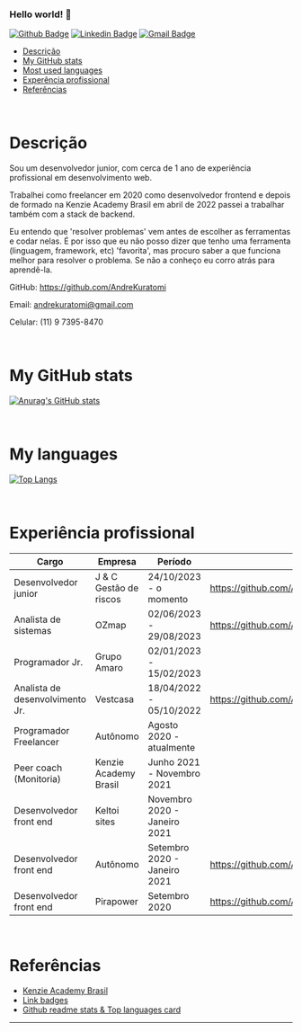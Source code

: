 ### Hello world! 👋

[![Github Badge](https://img.shields.io/badge/-Github-000?style=flat-square&logo=Github&logoColor=white&link=https://github.com/AndreKuratomi)](https://github.com/AndreKuratomi)
[![Linkedin Badge](https://img.shields.io/badge/-LinkedIn-blue?style=flat-square&logo=Linkedin&logoColor=white&link=https://www.linkedin.com/in/andre-kuratomi/)](https://www.linkedin.com/in/andre-kuratomi/)
[![Gmail Badge](https://img.shields.io/badge/-Gmail-c14438?style=flat-square&logo=Gmail&logoColor=white&link=mailto:andrekuratomi@gmail.com)](mailto:andrekuratomi@gmail.com)

- [Descrição](#descrição)
- [My GitHub stats](#my-github-stats)
- [Most used languages](#my-languages)
- [Experência profissional](#experência-profissional)
- [Referências](#referências)

<br>

# Descrição

Sou um desenvolvedor junior, com cerca de 1 ano de experiência profissional em desenvolvimento web. 

Trabalhei como freelancer em 2020 como desenvolvedor frontend e depois de formado na Kenzie Academy Brasil em abril de 2022 passei a trabalhar também com a stack de backend.

Eu entendo que 'resolver problemas' vem antes de escolher as ferramentas e codar nelas. É por isso que eu não posso dizer que tenho uma ferramenta (linguagem, framework, etc) 'favorita', mas procuro saber a que funciona melhor para resolver o problema. Se não a conheço eu corro atrás para aprendê-la.

GitHub:
https://github.com/AndreKuratomi

Email:
andrekuratomi@gmail.com

Celular:
(11) 9 7395-8470


<br>

# My GitHub stats
[![Anurag's GitHub stats](https://github-readme-stats.vercel.app/api?username=AndreKuratomi&theme=dark)](https://github.com/anuraghazra/github-readme-stats)

<br>

# My languages
[![Top Langs](https://github-readme-stats.vercel.app/api/top-langs/?username=AndreKuratomi&layout=compact&how_icons=true&theme=dark)](https://github.com/anuraghazra/github-readme-stats)

<br>

# Experiência profissional

| Cargo| Empresa | Período | Links
| ------ | ------ |------ | ------
| Desenvolvedor junior | J & C Gestão de riscos | 24/10/2023 - o momento  | https://github.com/AndreKuratomi/notas_fiscais_financeiro
| Analista de sistemas | OZmap | 02/06/2023 - 29/08/2023  | https://github.com/AndreKuratomi/tables_to_db
| Programador Jr. | Grupo Amaro | 02/01/2023 - 15/02/2023  | 
| Analista de desenvolvimento Jr. | Vestcasa | 18/04/2022 - 05/10/2022  | https://github.com/AndreKuratomi/PrototipoLogin
| Programador Freelancer | Autônomo | Agosto 2020 - atualmente  | 
| Peer coach (Monitoria) | Kenzie Academy Brasil | Junho 2021 - Novembro 2021 | 
| Desenvolvedor front end | Keltoi sites | Novembro 2020 - Janeiro 2021 | 
| Desenvolvedor front end | Autônomo | Setembro 2020 - Janeiro 2021 | https://github.com/AndreKuratomi/Beautician-website
| Desenvolvedor front end | Pirapower | Setembro 2020 | https://github.com/AndreKuratomi/pirapower-sketch

<br>

# Referências
- [Kenzie Academy Brasil](https://kenzie.com.br/)
- [Link badges](https://shields.io/)
- [Github readme stats & Top languages card](https://github.com/anuraghazra/github-readme-stats)

<!--
## Translations

- [Arabic | العربية](/i18n/README.ar.md)
- [Albanian / Shqip](/i18n/README.sq.md)
- [Bangla / বাংলা](/i18n/README.bn.md)
- [Catalan / Català](/i18n/README.ca.md)
- [Danish / Dansk](/i18n/README.da.md)
- [Dutch / Nederlands](/i18n/README.nl.md)
- [English](https://github.com/supabase/supabase)
- [French / Français](/i18n/README.fr.md)
- [German / Deutsch](/i18n/README.de.md)
- [Greek / Ελληνικά](/i18n/README.gr.md)
- [Hebrew / עברית](/i18n/README.he.md)
- [Hindi / हिंदी](/i18n/README.hi.md)
- [Hungarian / Magyar](/i18n/README.hu.md)
- [Nepali / नेपाली](/i18n/README.ne.md)
- [Indonesian / Bahasa Indonesia](/i18n/README.id.md)
- [Italian / Italiano](/i18n/README.it.md)
- [Japanese / 日本語](/i18n/README.jp.md)
- [Korean / 한국어](/i18n/README.ko.md)
- [Malay / Bahasa Malaysia](/i18n/README.ms.md)
- [Norwegian (Bokmål) / Norsk (Bokmål)](/i18n/README.nb-no.md)
- [Persian / فارسی](/i18n/README.fa.md)
- [Polish / Polski](/i18n/README.pl.md)
- [Portuguese / Portuguese](/i18n/README.pt.md)
- [Portuguese (Brazilian) / Português Brasileiro](/i18n/README.pt-br.md)
- [Romanian / Română](/i18n/README.ro.md)
- [Russian / Pусский](/i18n/README.ru.md)
- [Sinhala / සිංහල](/i18n/README.si.md)
- [Spanish / Español](/i18n/README.es.md)
- [Simplified Chinese / 简体中文](/i18n/README.zh-cn.md)
- [Swedish / Svenska](/i18n/README.sv.md)
- [Thai / ไทย](/i18n/README.th.md)
- [Traditional Chinese / 繁体中文](/i18n/README.zh-tw.md)
- [Turkish / Türkçe](/i18n/README.tr.md)
- [Ukrainian / Українська](/i18n/README.uk.md)
- [Vietnamese / Tiếng Việt](/i18n/README.vi-vn.md)
- [List of translations](/i18n/languages.md) <!--- Keep only this -->

---


<!--
**AndreKuratomi/AndreKuratomi** is a ✨ _special_ ✨ repository because its `README.md` (this file) appears on your GitHub profile.

Here are some ideas to get you started:

- 🔭 I’m currently working on ...
- 🌱 I’m currently learning ...
- 👯 I’m looking to collaborate on ...
- 🤔 I’m looking for help with ...
- 💬 Ask me about ...
- 📫 How to reach me: ...
- 😄 Pronouns: ...
- ⚡ Fun fact: ...
-->
